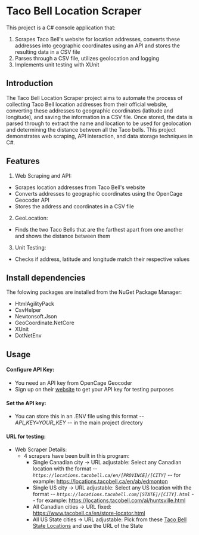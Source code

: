 # Taco Bell Location Scraper
This project is a C# console application that:
1. Scrapes Taco Bell's website for location addresses, converts these addresses into geographic coordinates using an API and stores the resulting data in a CSV file
2. Parses through a CSV file, utilizes geolocation and logging 
3. Implements unit testing with XUnit

## Introduction
The Taco Bell Location Scraper project aims to automate the process of collecting Taco Bell location addresses from their official website, converting these addresses to geographic coordinates (latitude and longitude), and saving the information in a CSV file.
Once stored, the data is parsed through to extract the name and location to be used for geolocation and determining the distance between all the Taco bells.
This project demonstrates web scraping, API interaction, and data storage techniques in C#.

## Features
1. Web Scraping and API:
  - Scrapes location addresses from Taco Bell's website
  - Converts addresses to geographic coordinates using the OpenCage Geocoder API
  - Stores the address and coordinates in a CSV file

2. GeoLocation:
  - Finds the two Taco Bells that are the farthest apart from one another and shows the distance between them

3. Unit Testing:
  -  Checks if address, latitude and longitude match their respective values

## Install dependencies
The folowing packages are installed from the NuGet Package Manager:
  - HtmlAgilityPack
  - CsvHelper
  - Newtonsoft.Json
  - GeoCoordinate.NetCore
  - XUnit
  - DotNetEnv

## Usage
#### Configure API Key:
- You need an API key from OpenCage Geocoder
- Sign up on their [website](https://opencagedata.com/) to get your API key for testing purposes

#### Set the API key:
- You can store this in an .ENV file using this format -- *API_KEY=YOUR_KEY* -- in the main project directory

#### URL for testing:
- Web Scraper Details:
  - 4 scrapers have been built in this program:
    + Single Canadian city -> URL adjustable: Select any Canadian location with the format -- *`https://locations.tacobell.ca/en/[PROVINCE]/[CITY]`* -- for example: https://locations.tacobell.ca/en/ab/edmonton
    + Single US city -> URL adjustable: Select any US location with the format -- *`https://locations.tacobell.com/[STATE]/[CITY].html`* -- for example: https://locations.tacobell.com/al/huntsville.html
    + All Canadian cities -> URL fixed: https://www.tacobell.ca/en/store-locator.html
    + All US State cities -> URL adjustable: Pick from these [Taco Bell State Locations](https://locations.tacobell.com/) and use the URL of the State
